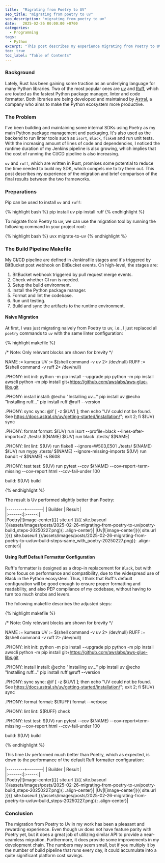 ```yaml
---
title:  "Migrating from Poetry to UV"
seo_title: "migrating from poetry to uv"
seo_description: "migrating from poetry to uv"
date:   2025-02-26 00:00:00 +0700
categories:
  - Programming
tags:
  - Python
excerpt: "This post describes my experience migrating from Poetry to UV (+Ruff) as my Python packaging and build framework."
toc: true
toc_label: "Table of Contents"
---
```

### Background
Lately, Rust has been gaining some traction as an underlying language for many Python libraries. Two of the most popular ones are [uv](https://astral.sh/blog/uv) and [Ruff](https://docs.astral.sh/ruff/?ref=blog.jerrycodes.com), which are touted as the fastest Python package manager, linter and code formatter. Both libraries are being developed and maintained by [Astral](https://astral.sh), a company who aims to make the Python ecosystem more productive.

### The Problem
I've been building and maintaining some internal SDKs using Poetry as my main Python package management and packaging. It's also used as the backend to run linter tools such as `isort`, `Black`, `flake8` and run unit tests. With the increasing amount of lines of code and dependencies, I noticed the runtime duration of my Jenkins pipeline is also growing, which implies that the cost of running the CI/CD pipeline is also increasing. 

`uv` and `ruff`, which are written in Rust, promises some potential to reduce the time needed to build my SDK, which compels me to try them out. This post describes my experience of the migration and brief comparison of the final results between the two frameworks.  

### Preparations

Pip can be used to install `uv` and `ruff`:

{% highlight bash %}
pip install uv
pip install ruff
{% endhighlight %}

To migrate from Poetry to uv, we can use the migration tool by running the following command in your project root:

{% highlight bash %}
uvx migrate-to-uv
{% endhighlight %}

### The Build Pipeline Makefile
My CI/CD pipeline are defined in Jenkinsfile stages and it's triggered by BitBucket post webhook on BitBucket events. On high-level, the stages are:

1. BitBucket webhook triggered by pull request merge events.
2. Check whether CI run is needed.
3. Setup the build environment.
4. Install the Python package manager.
5. Format and lint the codebase.
6. Run unit testing.
7. Build and sync the artifacts to the runtime environment.

#### Naive Migration
At first, I was just migrating naively from Poetry to uv, i.e., I just replaced all `poetry` commands to `uv` with the same linter configuration:

{% highlight makefile %}

/* Note: Only relevant blocks are shown for brevity */

NAME := kumeza
UV := $(shell command -v uv 2> /dev/null)
RUFF := $(shell command -v ruff 2> /dev/null)

.PHONY: init
init:
		python -m pip install --upgrade pip
		python -m pip install awscli
		python -m pip install git+https://github.com/awslabs/aws-glue-libs.git
		
.PHONY: install
install:
		@echo "Installing uv..."
		pip install uv
		@echo "Installing ruff..."
		pip install ruff
		@ruff --version

.PHONY: sync
sync:
		@if [ -z $(UV) ]; then echo "UV could not be found. See https://docs.astral.sh/uv/getting-started/installation/"; exit 2; fi
		$(UV) sync

.PHONY: format
format: 
		$(UV) run isort --profile=black --lines-after-imports=2 ./tests/ $(NAME)
		$(UV) run black ./tests/ $(NAME)

.PHONY: lint
lint: 
		$(UV) run flake8 --ignore=W503,E501 ./tests/ $(NAME)
		$(UV) run mypy ./tests/ $(NAME) --ignore-missing-imports
		$(UV) run bandit -r $(NAME) -s B608

.PHONY: test
test: 
		$(UV) run pytest --cov $(NAME) --cov-report=term-missing --cov-report html --cov-fail-under 100 

build:
		$(UV) build

{% endhighlight %}

The result is Uv performed slightly better than Poetry:

|---------+--------|
| Builder | Result |  
|:-------:|:------:|  
|Poetry|![image-center]({{ site.url }}{{ site.baseurl }}/assets/images/posts/2025-02-26-migrating-from-poetry-to-uv/poetry-build_steps-20250227.png){: .align-center}|
|Uv|![image-center]({{ site.url }}{{ site.baseurl }}/assets/images/posts/2025-02-26-migrating-from-poetry-to-uv/uv-build-steps-same_with_poetry-20250227.png){: .align-center}|

#### Using Ruff Default Formatter Configuration
Ruff's formatter is designed as a drop-in replacement for `Black`, but with more focus on performance and compatibility, due to the widespread use of Black in the Python ecosystem. Thus, I think that Ruff's default configuration will be good enough to ensure proper formatting and readability, and also PEP compliance of my codebase, without having to turn too much knobs and levers.

The following makefile describes the adjusted steps:

{% highlight makefile %}

/* Note: Only relevant blocks are shown for brevity */

NAME := kumeza
UV := $(shell command -v uv 2> /dev/null)
RUFF := $(shell command -v ruff 2> /dev/null)

.PHONY: init
init:
		python -m pip install --upgrade pip
		python -m pip install awscli
		python -m pip install git+https://github.com/awslabs/aws-glue-libs.git
		
.PHONY: install
install:
		@echo "Installing uv..."
		pip install uv
		@echo "Installing ruff..."
		pip install ruff
		@ruff --version

.PHONY: sync
sync:
		@if [ -z $(UV) ]; then echo "UV could not be found. See https://docs.astral.sh/uv/getting-started/installation/"; exit 2; fi
		$(UV) sync

.PHONY: format
format: 
		$(RUFF) format --verbose

.PHONY: lint
lint: 
		$(RUFF) check

.PHONY: test
test: 
		$(UV) run pytest --cov $(NAME) --cov-report=term-missing --cov-report html --cov-fail-under 100 

build:
		$(UV) build

{% endhighlight %}

This time Uv performed much better than Poetry, which as expected, is down to the performance of the default Ruff formatter configuration:

|---------+--------|
| Builder | Result |  
|:-------:|:------:|  
|Poetry|![image-center]({{ site.url }}{{ site.baseurl }}/assets/images/posts/2025-02-26-migrating-from-poetry-to-uv/poetry-build_steps-20250227.png){: .align-center}|
|Uv|![image-center]({{ site.url }}{{ site.baseurl }}/assets/images/posts/2025-02-26-migrating-from-poetry-to-uv/uv-build_steps-20250227.png){: .align-center}|

### Conclusion
The migration from Poetry to Uv in my work has been a pleasant and rewarding experience. Even though uv does not have feature parity with Poetry yet, but it does a great job of utilizing similar API to provide a near-seamless migration. Furthermore, it does provide some improvements in my development chain. The numbers may seem small, but if you multiply it by the number of build pipeline that runs every day, it could accumulate into a quite significant platform cost savings.


